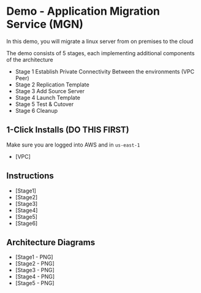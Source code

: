 # Demo - Application Migration Service (MGN)

In this demo, you will migrate a linux server from on premises to the cloud

The demo consists of 5 stages, each implementing additional components of the architecture
- Stage 1 Establish Private Connectivity Between the environments (VPC Peer)
- Stage 2 Replication Template
- Stage 3 Add Source Server
- Stage 4 Launch Template
- Stage 5 Test & Cutover
- Stage 6 Cleanup

## 1-Click Installs (DO THIS FIRST)

Make sure you are logged into AWS and in `us-east-1`

- [VPC]

## Instructions

- [Stage1]
- [Stage2]
- [Stage3]
- [Stage4]
- [Stage5]
- [Stage6]

## Architecture Diagrams

- [Stage1 - PNG]
- [Stage2 - PNG]
- [Stage3 - PNG]
- [Stage4 - PNG]
- [Stage5 - PNG]


